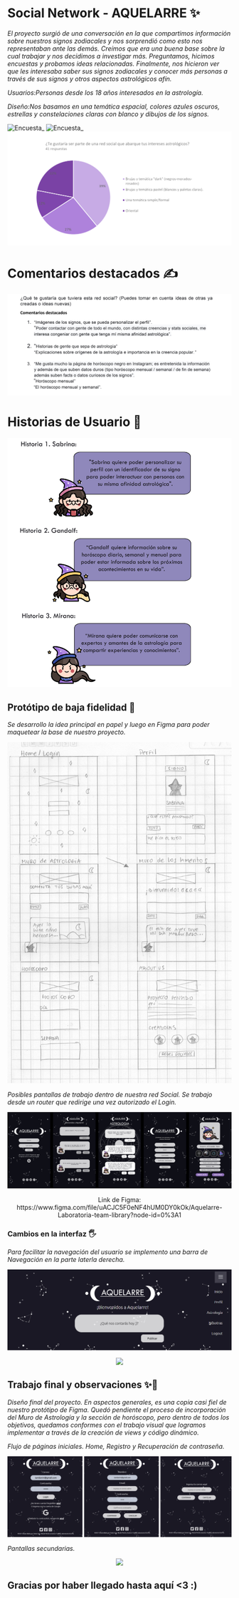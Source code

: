 # Social Network - AQUELARRE ✨

_El proyecto surgió de una conversación en la que compartimos información sobre nuestros signos zodiacales y nos sorprendió como esto nos representaban ante las demás. Creímos que era una buena base sobre la cual trabajar y nos decidimos a investigar más. Preguntamos, hicimos encuestas y probamos ideas relacionadas. Finalmente, nos hicieron ver que les interesaba saber sus signos zodiacales y conocer más personas a través de sus signos y otros aspectos astrológicos afín._

_Usuarios:Personas desde los 18 años interesados en la astrología._

_Diseño:Nos basamos en una temática espacial, colores azules oscuros, estrellas y constelaciones claras con blanco y dibujos de los signos._

![Encuesta_](https://github.com/NicoPerisic/SCL016-social-network/blob/master/src/images/Página1.jpg)
![Encuesta_](https://github.com/NicoPerisic/SCL016-social-network/blob/master/src/images/Página2.jpg)
![Encuesta_](https://github.com/NicoPerisic/SCL016-social-network/blob/master/src/images/Pagina4.jpg)

# Comentarios destacados ✍

![Encuesta_](https://github.com/NicoPerisic/SCL016-social-network/blob/master/src/images/Pagina3.jpg)

# Historias de Usuario 👀

![Historia_](https://github.com/NicoPerisic/SCL016-social-network/blob/master/src/images/Pagina5.jpg)


## Protótipo de baja fidelidad 🙌

_Se desarrollo la idea principal en papel y luego en Figma para poder maquetear la base de nuestro proyecto._

![Boceto en papel](https://github.com/NicoPerisic/SCL016-social-network/blob/master/src/images/BajaFidelidad.jpg)

_Posibles pantallas de trabajo dentro de nuestra red Social. Se trabajo desde un router que redirige una vez autorizado el Login._

![Figma protótipo Pantallas 1](https://github.com/NicoPerisic/SCL016-social-network/blob/master/src/images/Figma.jpg)


<div align="center">Link de Figma: https://www.figma.com/file/uACJC5F0eNF4hUM0DY0kOk/Aquelarre-Laboratoria-team-library?node-id=0%3A1</div>

### Cambios en la interfaz 🖐

_Para facilitar la navegación del usuario se implemento una barra de Navegación en la parte laterla derecha._

<p align="center"><img src="https://github.com/NicoPerisic/SCL016-social-network/blob/master/src/images/BarraNav.jpg"></p>
<p align="center"><img src="https://github.com/NicoPerisic/SCL016-social-network/blob/master/src/images/CódigoNav.png"></p>



## Trabajo final y observaciones ✨💖

_Diseño final del proyecto. En aspectos generales, es una copia casi fiel de nuestro protótipo de Figma. Quedó pendiente el proceso de incorporación del Muro de Astrología y la sección de horóscopo, pero dentro de todos los objetivos, quedamos conformes con el trabajo visual que logramos implementar a través de la creación de views y código dinámico._

_Flujo de páginas iniciales. Home, Registro y Recuperación de contraseña._ 

<p align="center"><img src="https://github.com/NicoPerisic/SCL016-social-network/blob/master/src/images/PantallasPrincipales.png"></p>

_Pantallas secundarias._ 

<p align="center"><img src="https://github.com/tanimikyu/Aquelarre-Social-Network/blob/master/src/images/PantallaMuro.png"></p>


## Gracias por haber llegado hasta aquí <3 :)
